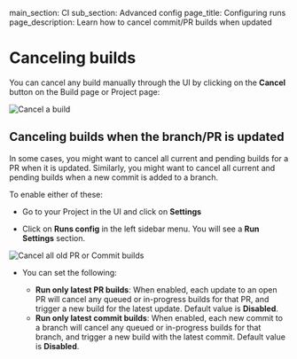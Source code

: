 main_section: CI
sub_section: Advanced config
page_title: Configuring runs
page_description: Learn how to cancel commit/PR builds when updated

# Canceling builds

You can cancel any build manually through the UI by clicking on the **Cancel** button on the Build page or Project page:

<img src="/images/ci/cancel-build.png" alt="Cancel a build">

## Canceling builds when the branch/PR is updated

In some cases, you might want to cancel all current and pending builds for a PR when it is updated. Similarly, you might want to cancel all current and pending builds when a new commit is added to a branch.  

To enable either of these:

- Go to your Project in the UI and click on **Settings**

- Click on **Runs config** in the left sidebar menu. You will see a **Run Settings** section.

<img src="/images/ci/build-latest-pr-commit.png" alt="Cancel all old PR or Commit builds">

- You can set the following:

    - **Run only latest PR builds**: When enabled, each update to an open PR will cancel any queued or in-progress builds for that PR, and trigger a new build for the latest update. Default value is **Disabled**.
    - **Run only latest commit builds**: When enabled, each new commit to a branch will cancel any queued or in-progress builds for that branch, and trigger a new build with the latest commit. Default value is **Disabled**.
